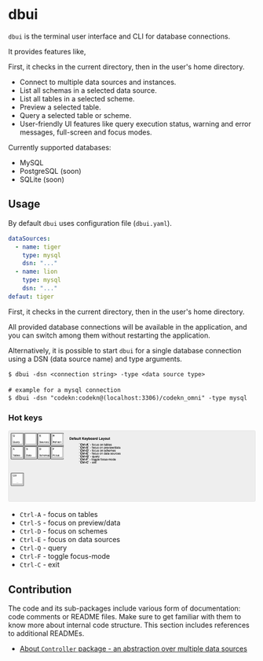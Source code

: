 # dbui

`dbui` is the terminal user interface and CLI for database connections.

It provides features like,

First, it checks in the current directory, then in the user's home directory.

- Connect to multiple data sources and instances.
- List all schemas in a selected data source.
- List all tables in a selected scheme.
- Preview a selected table.
- Query a selected table or scheme.
- User-friendly UI features like query execution status, warning and error messages, full-screen and focus modes.

Currently supported databases:

- MySQL
- PostgreSQL (soon)
- SQLite (soon)

## Usage

By default `dbui` uses configuration file (`dbui.yaml`).

```yaml
dataSources:
  - name: tiger
    type: mysql
    dsn: "..."
  - name: lion
    type: mysql
    dsn: "..."
defaut: tiger
```

First, it checks in the current directory, then in the user's home directory.

All provided database connections will be available in the application, and you can switch among them without restarting
the application.

Alternatively, it is possible to start `dbui` for a single database connection using a DSN (data source name) and type
arguments.

```shell
$ dbui -dsn <connection string> -type <data source type>

# example for a mysql connection
$ dbui -dsn "codekn:codekn@(localhost:3306)/codekn_omni" -type mysql
```

### Hot keys

![dbui keyboard hot keys](docs/keyboard-layout.png "DBUI Keyboard Hot Keys")

- `Ctrl-A` - focus on tables
- `Ctrl-S` - focus on preview/data
- `Ctrl-D` - focus on schemes
- `Ctrl-E` - focus on data sources
- `Ctrl-Q` - query
- `Ctrl-F` - toggle focus-mode
- `Ctrl-C` - exit

## Contribution

The code and its sub-packages include various form of documentation: code comments or README files. Make sure to get
familiar with them to know more about internal code structure. This section includes references to additional READMEs.

- [About `Controller` package - an abstraction over multiple data sources](internal/controller/README.md)
